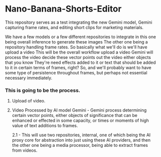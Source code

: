 # Nano-Banana-Shorts-Editor
This repository serves as a test integrating the new Gemini model, Gemini capturing frame rates, and editing short clips for marketing materials.

We have a few models or a few different repositories to integrate in this one being overall inference to generate these images The other one being a repository handling frame rates. So basically what we'll do is we'll have upload a video This will be the overall workflow upload a video Gemini will process the video decide these vector points out the video either objects that you know They're need effects added to it or text that should be added to it in certain terms of frames, right? So, and we'll probably want to have some type of persistence throughout frames, but perhaps not essential necessary immediately.

### This is going to be the process.
1. Upload of video.
2. Video Processed by AI model Gemini - Gemini process determining certain vector points, either objects of significance that can be enhanced or effected in some capacity, or times or moments of high value of text additions to frames.
   
   2.1 - This will use two repositories, internal, one of which being the AI proxy core for abstraction into just using these AI providers, and then the other one being a media processor, being able to extract frames from videos.
